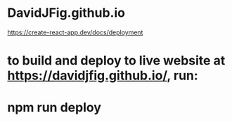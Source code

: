 # DavidJFig.github.io


https://create-react-app.dev/docs/deployment


# to build and deploy to live website at https://davidjfig.github.io/, run:
# npm run deploy
